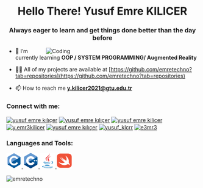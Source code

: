 <h1 align="center">Hello There! Yusuf Emre KILICER</h1>
<h3 align="center">Always eager to learn and get things done better than the day before</h3>
<img align="right" alt="Coding" width="400" src="https://assets-v2.lottiefiles.com/a/a48ccf6a-1152-11ee-9851-873cfcc428ed/GD2QQFtP9N.gif">

- 🌱 I’m currently learning **OOP / SYSTEM PROGRAMMING/ Augmented Reality**

- 👨‍💻 All of my projects are available at [https://github.com/emretechno?tab=repositories](https://github.com/emretechno?tab=repositories)

- 📫 How to reach me **y.kilicer2021@gtu.edu.tr**

<h3 align="left">Connect with me:</h3>
<p align="left">
<a href="https://linkedin.com/in/yusuf emre kılıçer" target="blank"><img align="center" src="https://raw.githubusercontent.com/rahuldkjain/github-profile-readme-generator/master/src/images/icons/Social/linked-in-alt.svg" alt="yusuf emre kılıçer" height="30" width="40" /></a>
<a href="https://stackoverflow.com/users/yusuf emre kılıçer" target="blank"><img align="center" src="https://raw.githubusercontent.com/rahuldkjain/github-profile-readme-generator/master/src/images/icons/Social/stack-overflow.svg" alt="yusuf emre kılıçer" height="30" width="40" /></a>
<a href="https://kaggle.com/yusuf emre kilicer" target="blank"><img align="center" src="https://raw.githubusercontent.com/rahuldkjain/github-profile-readme-generator/master/src/images/icons/Social/kaggle.svg" alt="yusuf emre kilicer" height="30" width="40" /></a>
<a href="https://instagram.com/y.emr3kilicer" target="blank"><img align="center" src="https://raw.githubusercontent.com/rahuldkjain/github-profile-readme-generator/master/src/images/icons/Social/instagram.svg" alt="y.emr3kilicer" height="30" width="40" /></a>
<a href="https://www.youtube.com/c/yusuf emre kılıçer" target="blank"><img align="center" src="https://raw.githubusercontent.com/rahuldkjain/github-profile-readme-generator/master/src/images/icons/Social/youtube.svg" alt="yusuf emre kılıçer" height="30" width="40" /></a>
<a href="https://www.hackerrank.com/yusuf_klcrr" target="blank"><img align="center" src="https://raw.githubusercontent.com/rahuldkjain/github-profile-readme-generator/master/src/images/icons/Social/hackerrank.svg" alt="yusuf_klcrr" height="30" width="40" /></a>
<a href="https://www.leetcode.com/e3mr3" target="blank"><img align="center" src="https://raw.githubusercontent.com/rahuldkjain/github-profile-readme-generator/master/src/images/icons/Social/leet-code.svg" alt="e3mr3" height="30" width="40" /></a>
</p>

<h3 align="left">Languages and Tools:</h3>
<p align="left"> <a href="https://www.cprogramming.com/" target="_blank" rel="noreferrer"> <img src="https://raw.githubusercontent.com/devicons/devicon/master/icons/c/c-original.svg" alt="c" width="40" height="40"/> </a> <a href="https://www.w3schools.com/cpp/" target="_blank" rel="noreferrer"> <img src="https://raw.githubusercontent.com/devicons/devicon/master/icons/cplusplus/cplusplus-original.svg" alt="cplusplus" width="40" height="40"/> </a> <a href="https://www.java.com" target="_blank" rel="noreferrer"> <img src="https://raw.githubusercontent.com/devicons/devicon/master/icons/java/java-original.svg" alt="java" width="40" height="40"/> </a> <a href="https://developer.apple.com/swift/" target="_blank" rel="noreferrer"> <img src="https://raw.githubusercontent.com/devicons/devicon/master/icons/swift/swift-original.svg" alt="swift" width="40" height="40"/> </a> </p>

<p><img align="center" src="https://github-readme-stats.vercel.app/api/top-langs?username=emretechno&show_icons=true&locale=en&layout=compact" alt="emretechno" /></p>
